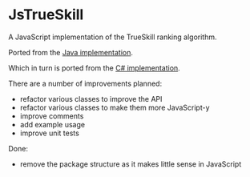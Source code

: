 # JsTrueSkill #

A JavaScript implementation of the TrueSkill ranking algorithm.

Ported from the [Java implementation](https://github.com/davidbilge/JSkills).

Which in turn is ported from the [C# implementation](https://github.com/moserware/Skills).

There are a number of improvements planned:

- refactor various classes to improve the API
- refactor various classes to make them more JavaScript-y
- improve comments
- add example usage
- improve unit tests

Done:

- remove the package structure as it makes little sense in JavaScript
